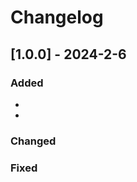 # Changelog

## [1.0.0] - 2024-2-6

### Added

- [Feature 1]: 登录
- [Feature 2]: 理由查看和增删

### Changed

### Fixed

